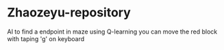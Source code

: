 # Zhaozeyu-repository
AI to find a endpoint in maze using Q-learning
you can move the red block with taping 'g' on keyboard

